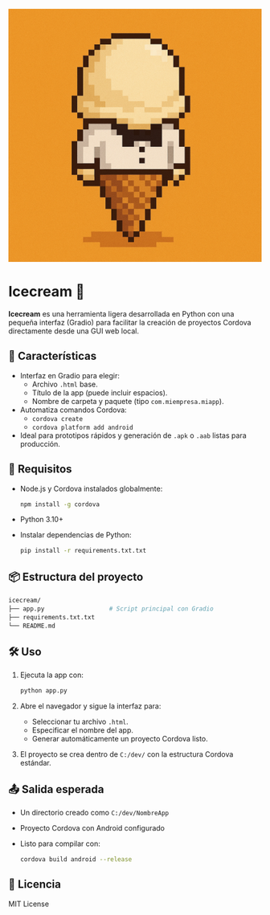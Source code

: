 ![Logo del proyecto](./logo.png)

# Icecream 🍦

**Icecream** es una herramienta ligera desarrollada en Python con una pequeña interfaz (Gradio) para facilitar la creación de proyectos Cordova directamente desde una GUI web local.

## 🚀 Características

- Interfaz en Gradio para elegir:
  - Archivo `.html` base.
  - Título de la app (puede incluir espacios).
  - Nombre de carpeta y paquete (tipo `com.miempresa.miapp`).
- Automatiza comandos Cordova:
  - `cordova create`
  - `cordova platform add android`
- Ideal para prototipos rápidos y generación de `.apk` o `.aab` listas para producción.

## 🧰 Requisitos

- Node.js y Cordova instalados globalmente:
  ```bash
  npm install -g cordova
  ```

- Python 3.10+
- Instalar dependencias de Python:
  ```bash
  pip install -r requirements.txt.txt
  ```

## 📦 Estructura del proyecto

```bash
icecream/
├── app.py                  # Script principal con Gradio
├── requirements.txt.txt
└── README.md
```

## 🛠️ Uso

1. Ejecuta la app con:

   ```bash
   python app.py
   ```

2. Abre el navegador y sigue la interfaz para:
   - Seleccionar tu archivo `.html`.
   - Especificar el nombre del app.
   - Generar automáticamente un proyecto Cordova listo.

3. El proyecto se crea dentro de `C:/dev/` con la estructura Cordova estándar.

## 📤 Salida esperada

- Un directorio creado como `C:/dev/NombreApp`
- Proyecto Cordova con Android configurado
- Listo para compilar con:

  ```bash
  cordova build android --release
  ```

## 📄 Licencia

MIT License
